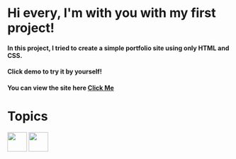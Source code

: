 # Hi every, I'm with you with my first project!

#### In this project, I tried to create a simple portfolio site using only HTML and CSS.

#### Click demo to try it by yourself!

#### You can view the site here [Click Me](https://ycelbeyli-first-project.netlify.app/)

# Topics
<p align='left'>
<img src="https://raw.githubusercontent.com/rahulbanerjee26/githubAboutMeGenerator/main/icons/html.svg" width="44px" align="center"> 
<img width ='44px' align='center' src ='https://raw.githubusercontent.com/rahulbanerjee26/githubAboutMeGenerator/main/icons/css.svg'>
</p>
